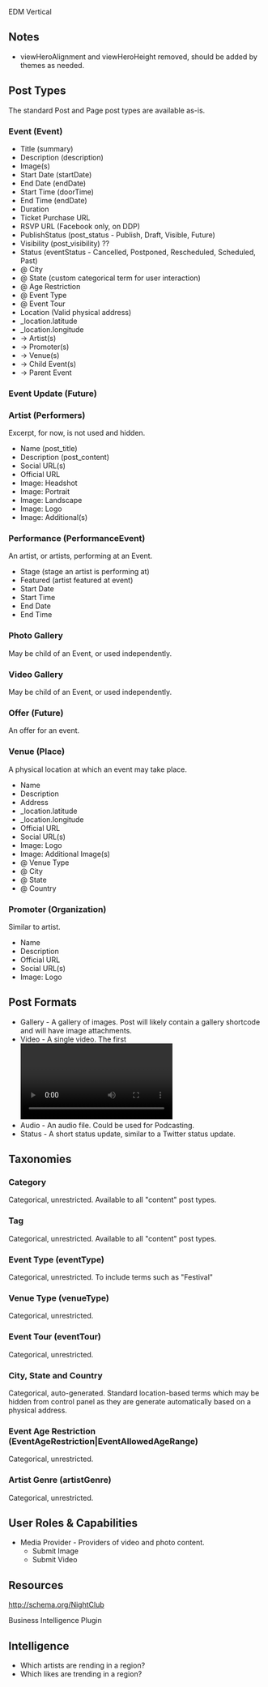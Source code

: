 EDM Vertical

## Notes
- viewHeroAlignment and viewHeroHeight removed, should be added by themes as needed.

## Post Types
The standard Post and Page post types are available as-is.

### Event (Event)

* Title                   (summary)
* Description             (description)
* Image(s)
* Start Date              (startDate)
* End Date                (endDate)
* Start Time              (doorTime)
* End Time                (endDate)
* Duration
* Ticket Purchase URL
* RSVP URL                (Facebook only, on DDP)
* PublishStatus           (post_status - Publish, Draft, Visible, Future)
* Visibility              (post_visibility) ??
* Status                  (eventStatus - Cancelled, Postponed, Rescheduled, Scheduled, Past)
* @ City
* @ State                 (custom categorical term for user interaction)
* @ Age Restriction
* @ Event Type
* @ Event Tour
* Location                (Valid physical address)
* _location.latitude
* _location.longitude
* -> Artist(s)
* -> Promoter(s)
* -> Venue(s)
* -> Child Event(s)
* -> Parent Event

### Event Update (Future)

### Artist (Performers)
Excerpt, for now, is not used and hidden.

* Name                    (post_title)
* Description             (post_content)
* Social URL(s)
* Official URL
* Image: Headshot
* Image: Portrait
* Image: Landscape
* Image: Logo
* Image: Additional(s)

### Performance (PerformanceEvent)
An artist, or artists, performing at an Event.

* Stage                   (stage an artist is performing at)
* Featured                (artist featured at event)
* Start Date
* Start Time
* End Date
* End Time

### Photo Gallery
May be child of an Event, or used independently.

### Video Gallery
May be child of an Event, or used independently.

### Offer (Future)
An offer for an event.

### Venue (Place)
A physical location at which an event may take place.

* Name
* Description
* Address
* _location.latitude
* _location.longitude
* Official URL
* Social URL(s)
* Image: Logo
* Image: Additional Image(s)
* @ Venue Type
* @ City
* @ State
* @ Country

### Promoter (Organization)
Similar to artist.

* Name
* Description
* Official URL
* Social URL(s)
* Image: Logo

## Post Formats

* Gallery   - A gallery of images. Post will likely contain a gallery shortcode and will have image attachments.
* Video     - A single video. The first <video /> tag or object/embed in the post content could be considered the video. Alternatively, if the post consists only of a URL, that will be the video URL. May also contain the video as an attachment to the post, if video support is enabled on the blog (like via a plugin).
* Audio     - An audio file. Could be used for Podcasting.
* Status    - A short status update, similar to a Twitter status update.

## Taxonomies

### Category
Categorical, unrestricted. Available to all "content" post types.

### Tag
Categorical, unrestricted. Available to all "content" post types.

### Event Type (eventType)
Categorical, unrestricted. To include terms such as "Festival"

### Venue Type (venueType)
Categorical, unrestricted.

### Event Tour (eventTour)
Categorical, unrestricted.

### City, State and Country
Categorical, auto-generated. Standard location-based terms which may be hidden from control panel as they are generate automatically based on a physical address.

### Event Age Restriction (EventAgeRestriction|EventAllowedAgeRange)
Categorical, unrestricted.

### Artist Genre (artistGenre)
Categorical, unrestricted.

## User Roles & Capabilities

* Media Provider - Providers of video and photo content.
  - Submit Image
  - Submit Video

## Resources
http://schema.org/NightClub

Business Intelligence Plugin

## Intelligence
- Which artists are rending in a region?
- Which likes are trending in a region?
